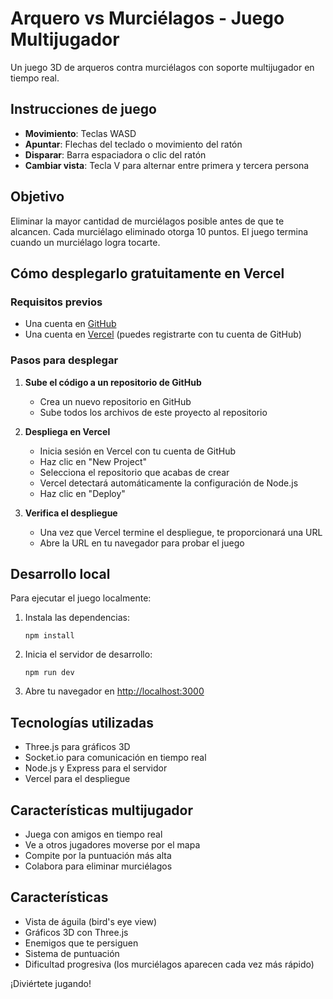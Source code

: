 # Arquero vs Murciélagos - Juego Multijugador

Un juego 3D de arqueros contra murciélagos con soporte multijugador en tiempo real.

## Instrucciones de juego

- **Movimiento**: Teclas WASD
- **Apuntar**: Flechas del teclado o movimiento del ratón
- **Disparar**: Barra espaciadora o clic del ratón
- **Cambiar vista**: Tecla V para alternar entre primera y tercera persona

## Objetivo

Eliminar la mayor cantidad de murciélagos posible antes de que te alcancen. Cada murciélago eliminado otorga 10 puntos. El juego termina cuando un murciélago logra tocarte.

## Cómo desplegarlo gratuitamente en Vercel

### Requisitos previos
- Una cuenta en [GitHub](https://github.com/)
- Una cuenta en [Vercel](https://vercel.com/) (puedes registrarte con tu cuenta de GitHub)

### Pasos para desplegar

1. **Sube el código a un repositorio de GitHub**
   - Crea un nuevo repositorio en GitHub
   - Sube todos los archivos de este proyecto al repositorio

2. **Despliega en Vercel**
   - Inicia sesión en Vercel con tu cuenta de GitHub
   - Haz clic en "New Project"
   - Selecciona el repositorio que acabas de crear
   - Vercel detectará automáticamente la configuración de Node.js
   - Haz clic en "Deploy"

3. **Verifica el despliegue**
   - Una vez que Vercel termine el despliegue, te proporcionará una URL
   - Abre la URL en tu navegador para probar el juego

## Desarrollo local

Para ejecutar el juego localmente:

1. Instala las dependencias:
   ```
   npm install
   ```

2. Inicia el servidor de desarrollo:
   ```
   npm run dev
   ```

3. Abre tu navegador en [http://localhost:3000](http://localhost:3000)

## Tecnologías utilizadas

- Three.js para gráficos 3D
- Socket.io para comunicación en tiempo real
- Node.js y Express para el servidor
- Vercel para el despliegue

## Características multijugador

- Juega con amigos en tiempo real
- Ve a otros jugadores moverse por el mapa
- Compite por la puntuación más alta
- Colabora para eliminar murciélagos

## Características

- Vista de águila (bird's eye view)
- Gráficos 3D con Three.js
- Enemigos que te persiguen
- Sistema de puntuación
- Dificultad progresiva (los murciélagos aparecen cada vez más rápido)

¡Diviértete jugando! 